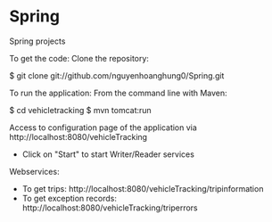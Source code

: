 # Spring
Spring projects

To get the code:
Clone the repository:

$ git clone git://github.com/nguyenhoanghung0/Spring.git

To run the application:
From the command line with Maven:

$ cd vehicletracking
$ mvn tomcat:run

Access to configuration page of the application via http://localhost:8080/vehicleTracking
   - Click on "Start" to start Writer/Reader services
   
Webservices:
   - To get trips: http://localhost:8080/vehicleTracking/tripinformation
   - To get exception records: http://localhost:8080/vehicleTracking/triperrors
